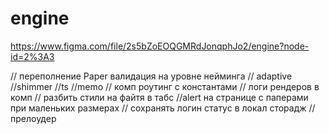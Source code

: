 # engine

https://www.figma.com/file/2s5bZoEOQGMRdJonqphJo2/engine?node-id=2%3A3

// переполнение Paper валидация на уровне нейминга
// adaptive
//shimmer
//ts
//memo
// комп роутинг с константами
// логи рендеров в комп
// разбить стили на файтя в табс
//alert на странице с паперами при маленьких размерах
// сохранять логин статус в локал сторадж
//прелоудер